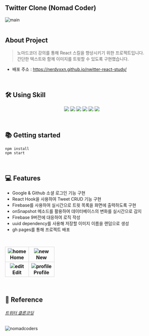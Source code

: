 ## Twitter Clone (Nomad Coder)
<img alt="main" src="https://user-images.githubusercontent.com/66936285/177921616-2ca0016c-c60e-40ae-81a5-eb4dad88544a.png">


<br>
<br>

## About Project
> 노마드코더 강의를 통해 React 스킬을 향상시키기 위한 프로젝트입니다.
<br>간단한 텍스트와 함께 이미지를 트윗할 수 있도록 구현했습니다.

* 배포 주소 : https://nerdyxxn.github.io/nwitter-react-study/

<br>

## 🛠 Using Skill
<p align='center'>
    <img src="https://img.shields.io/badge/React-18.1.0-blue?logo=React"/>
    <img src="https://img.shields.io/badge/React_router_dom-6.3.0-CA4245?logo=React Router"/>
    <img src="https://img.shields.io/badge/Node.js-16.15.0-339933?logo=Node.js"/>
    <img src="https://img.shields.io/badge/Firebase-9.6.1-yellow?logo=firebase"/>
    <img src="https://img.shields.io/badge/gh__pages-4.0.0-222222?logo=github"/>
    <img src="https://img.shields.io/badge/uuid-8.3.2-orange?logo=uuid"/>
</p>
<br>


## 📚 Getting started
```
npm install
npm start
```
<br>


## 💻 Features  
- Google & Github 소셜 로그인 기능 구현
- React Hook을 사용하여 Tweet CRUD 기능 구현
- Firebase를 사용하여 실시간으로 트윗 목록을 화면에 출력하도록 구현
- onSnapshot 메소드를 활용하여 데이터베이스의 변화를 실시간으로 감지
- Firebase 9버전에 대응하여 로직 작성
- uuid dependency를 사용해 저장할 이미지 이름을 랜덤으로 생성
- gh pages를 통해 프로젝트 배포

<br>

<div align="center">
<table>
<thead>
  <tr>
    <th style="border:1px solid lightgray">
      <div>
        <img alt="home" src="https://user-images.githubusercontent.com/66936285/177921646-adcc4b8e-8b0e-4508-a59d-6ee870880b0d.png">
      </div>
      Home
    </th>
    <th style="border:1px solid lightgray">
      <div>
        <img alt="new" src="https://user-images.githubusercontent.com/66936285/177921643-1e270c7e-cf78-4c47-b743-43f649435968.png">
      </div>
      New
    </th>
  </tr>
</thead>
  <tr>
    <th style="border:1px solid lightgray">
      <div>
        <img alt="edit" src="https://user-images.githubusercontent.com/66936285/177921651-a6cd4dff-ae30-481b-bb39-cd00416e5abd.png">
      </div>
      Edit
    </th>
    <th style="border:1px solid lightgray">
      <div>
        <img alt="profile" src="https://user-images.githubusercontent.com/66936285/177921655-4a44b1cb-366b-4b0a-bbc0-4f628b6ce0df.png">
      </div>
       Profile
    </th>
  </tr>
</table>
</div>
<br>


## 🔖 Reference
###### [트위터 클론코딩](https://nomadcoders.co/nwitter)

<img alt="nomadcoders" src="https://user-images.githubusercontent.com/79993356/153118346-668d60e5-bcc2-4130-8610-25c576e257a4.png">
